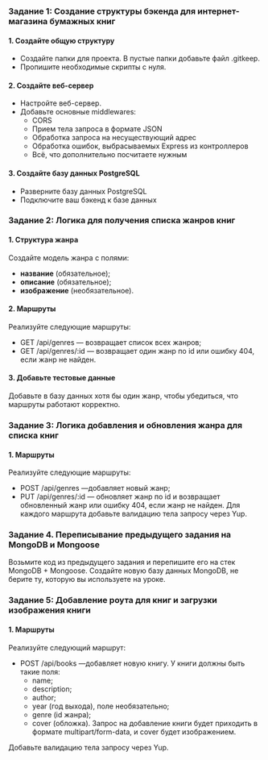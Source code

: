 ### Задание 1: Создание структуры бэкенда для интернет-магазина бумажных книг

#### 1. Создайте общую структуру

- Создайте папки для проекта. В пустые папки добавьте файл .gitkeep.
- Пропишите необходимые скрипты с нуля.

#### 2. Создайте веб-сервер

- Настройте веб-сервер.
- Добавьте основные middlewares:
  - CORS
  - Прием тела запроса в формате JSON
  - Обработка запроса на несуществующий адрес
  - Обработка ошибок, выбрасываемых Express из контроллеров
  - Всё, что дополнительно посчитаете нужным

#### 3. Создайте базу данных PostgreSQL

- Разверните базу данных PostgreSQL
- Подключите ваш бэкенд к базе данных

### Задание 2: Логика для получения списка жанров книг

#### 1. Структура жанра

Создайте модель жанра с полями:

- **название** (обязательное);
- **описание** (обязательное);
- **изображение** (необязательное).

#### 2. Маршруты

Реализуйте следующие маршруты:

- GET /api/genres — возвращает список всех жанров;
- GET /api/genres/:id — возвращает один жанр по id или ошибку 404, если жанр не найден.

#### 3. Добавьте тестовые данные

Добавьте в базу данных хотя бы один жанр, чтобы убедиться, что маршруты работают корректно.

### Задание 3: Логика добавления и обновления жанра для списка книг

#### 1. Маршруты

Реализуйте следующие маршруты:

- POST /api/genres —добавляет новый жанр;
- PUT /api/genres/:id — обновляет жанр по id и возвращает обновленный жанр или ошибку 404, если жанр не найден.
  Для каждого маршрута добавьте валидацию тела запросу через Yup.

### Задание 4. Переписывание предыдущего задания на MongoDB и Mongoose

Возьмите код из предыдущего задания и перепишите его на стек MongoDB + Mongoose. Создайте новую базу данных MongoDB, не берите ту, которую вы используете на уроке.

### Задание 5: Добавление роута для книг и загрузки изображения книги

#### 1. Маршруты

Реализуйте следующий маршрут:

- POST /api/books —добавляет новую книгу. У книги должны быть такие поля:
  - name;
  - description;
  - author;
  - year (год выхода), поле необязательно;
  - genre (id жанра);
  - cover (обложка). Запрос на добавление книги будет приходить в формате multipart/form-data, и cover будет изображением.

Добавьте валидацию тела запросу через Yup.
